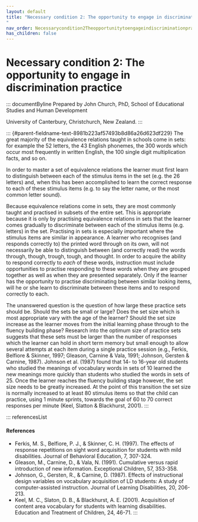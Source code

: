 ```yaml
---
layout: default
title: "Necessary condition 2: The opportunity to engage in discrimination practice 
"
nav_order: Necessarycondition2Theopportunitytoengageindiscriminationpractice
has_children: false
---
```

# Necessary condition 2: The opportunity to engage in discrimination practice 


::: documentByline
Prepared by John Church, PhD, School of Educational Studies and Human
Development

University of Canterbury, Christchurch, New Zealand.
:::

::: {#parent-fieldname-text-8981b223af57493b8d86a26d623df229}
The great majority of the equivalence relations taught in schools come
in sets: for example the 52 letters, the 43 English phonemes, the 300
words which occur most frequently in written English, the 100 single
digit multiplication facts, and so on.

In order to master a set of equivalence relations the learner must first
learn to distinguish between each of the stimulus items in the set (e.g.
the 26 letters) and, when this has been accomplished to learn the
correct response to each of these stimulus items (e.g. to say the letter
name, or the most common letter sound).

Because equivalence relations come in sets, they are most commonly
taught and practised in subsets of the entire set. This is appropriate
because it is only by practising equivalence relations in sets that the
learner comes gradually to discriminate between each of the stimulus
items (e.g. letters) in the set. Practising in sets is especially
important where the stimulus items are similar in appearance. A learner
who recognises (and responds correctly to) the printed word through on
its own, will not necessarily be able to distinguish between (and
correctly read) the words through, though, trough, tough, and thought.
In order to acquire the ability to respond correctly to *each* of these
words, instruction must include opportunities to practise responding to
these words when they are grouped together as well as when they are
presented separately. Only if the learner has the opportunity to
practise discriminating between similar looking items, will he or she
learn to discriminate between these items and to respond correctly to
each.

The unanswered question is the question of how large these practice sets
should be. Should the sets be small or large? Does the set size which is
most appropriate vary with the age of the learner? Should the set size
increase as the learner moves from the initial learning phase through to
the fluency building phase? Research into the optimum size of practice
sets suggests that these sets must be larger than the number of
responses which the learner can hold in short term memory but small
enough to allow several attempts at each item during a single practice
session (e.g., Ferkis, Belfiore & Skinner, 1997; Gleason, Carnine &
Vala, 1991; Johnson, Gersten & Carnine, 1987). Johnson et al. (1987)
found that 14- to 16-year old students who studied the meanings of
vocabulary words in sets of 10 learned the new meanings more quickly
than students who studied the words in sets of 25. Once the learner
reaches the fluency building stage however, the set size needs to be
greatly increased. At the point of this transition the set size is
normally increased to at least 80 stimulus items so that the child can
practice, using 1 minute sprints, towards the goal of 60 to 70 correct
responses per minute (Keel, Slatton & Blackhurst, 2001).
:::

::: referencesList
#### References

-   Ferkis, M. S., Belfiore, P. J., & Skinner, C. H. (1997). The effects
    of response repetitions on sight word acquisition for students with
    mild disabilities. Journal of Behavioral Education, 7, 307-324.
-   Gleason, M., Carnine, D., & Vala, N. (1991). Cumulative versus rapid
    introduction of new information. Exceptional Children, 57, 353-358.
-   Johnson, G., Gersten, R., & Carnine, D. (1987). Effects of
    instructional design variables on vocabulary acquisition of LD
    students: A study of computer-assisted instruction. Journal of
    Learning Disabilities, 20, 206-213.
-   Keel, M. C., Slaton, D. B., & Blackhurst, A. E. (2001). Acquisition
    of content area vocabulary for students with learning disabilities.
    Education and Treatment of Children, 24, 46-71.
:::
